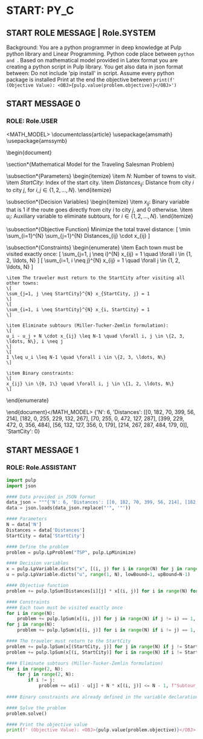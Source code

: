 # START: PY_C 
## START ROLE MESSAGE | Role.SYSTEM 
Background: You are a python programmer in deep knowledge at Pulp python library and Linear Programming. Python code place between ```python and ```. Based on mathematical model provided in Latex format you are creating a python script in Pulp library. You get also data in json format between: <DATA></DATA> Do not include 'pip install' in script. Assume every python package is installed Print at the end the objective between <OBJ></OBJ> `print(f' (Objective Value): <OBJ>{pulp.value(problem.objective)}</OBJ>')` 
## START MESSAGE 0 
### ROLE: Role.USER
<MATH_MODEL>
\documentclass{article}
\usepackage{amsmath}
\usepackage{amssymb}

\begin{document}

\section*{Mathematical Model for the Traveling Salesman Problem}

\subsection*{Parameters}
\begin{itemize}
    \item $N$: Number of towns to visit.
    \item $StartCity$: Index of the start city.
    \item $Distances_{ij}$: Distance from city $i$ to city $j$, for $i, j \in \{1, 2, \ldots, N\}$.
\end{itemize}

\subsection*{Decision Variables}
\begin{itemize}
    \item $x_{ij}$: Binary variable that is 1 if the route goes directly from city $i$ to city $j$, and 0 otherwise.
    \item $u_i$: Auxiliary variable to eliminate subtours, for $i \in \{1, 2, \ldots, N\}$.
\end{itemize}

\subsection*{Objective Function}
Minimize the total travel distance:
\[
\min \sum_{i=1}^{N} \sum_{j=1}^{N} Distances_{ij} \cdot x_{ij}
\]

\subsection*{Constraints}
\begin{enumerate}
    \item Each town must be visited exactly once:
    \[
    \sum_{j=1, j \neq i}^{N} x_{ij} = 1 \quad \forall i \in \{1, 2, \ldots, N\}
    \]
    \[
    \sum_{i=1, i \neq j}^{N} x_{ij} = 1 \quad \forall j \in \{1, 2, \ldots, N\}
    \]

    \item The traveler must return to the StartCity after visiting all other towns:
    \[
    \sum_{j=1, j \neq StartCity}^{N} x_{StartCity, j} = 1
    \]
    \[
    \sum_{i=1, i \neq StartCity}^{N} x_{i, StartCity} = 1
    \]

    \item Eliminate subtours (Miller-Tucker-Zemlin formulation):
    \[
    u_i - u_j + N \cdot x_{ij} \leq N-1 \quad \forall i, j \in \{2, 3, \ldots, N\}, i \neq j
    \]
    \[
    1 \leq u_i \leq N-1 \quad \forall i \in \{2, 3, \ldots, N\}
    \]

    \item Binary constraints:
    \[
    x_{ij} \in \{0, 1\} \quad \forall i, j \in \{1, 2, \ldots, N\}
    \]
\end{enumerate}

\end{document}</MATH_MODEL>
<DATA>
{'N': 6, 'Distances': [[0, 182, 70, 399, 56, 214], [182, 0, 255, 229, 132, 267], [70, 255, 0, 472, 127, 287], [399, 229, 472, 0, 356, 484], [56, 132, 127, 356, 0, 179], [214, 267, 287, 484, 179, 0]], 'StartCity': 0}</DATA>


## START MESSAGE 1 
### ROLE: Role.ASSISTANT
```python
import pulp
import json

#### Data provided in JSON format
data_json = """{'N': 6, 'Distances': [[0, 182, 70, 399, 56, 214], [182, 0, 255, 229, 132, 267], [70, 255, 0, 472, 127, 287], [399, 229, 472, 0, 356, 484], [56, 132, 127, 356, 0, 179], [214, 267, 287, 484, 179, 0]], 'StartCity': 0}"""
data = json.loads(data_json.replace("'", '"'))

#### Parameters
N = data['N']
Distances = data['Distances']
StartCity = data['StartCity']

#### Define the problem
problem = pulp.LpProblem("TSP", pulp.LpMinimize)

#### Decision variables
x = pulp.LpVariable.dicts("x", [(i, j) for i in range(N) for j in range(N)], cat='Binary')
u = pulp.LpVariable.dicts("u", range(1, N), lowBound=1, upBound=N-1)

#### Objective function
problem += pulp.lpSum(Distances[i][j] * x[(i, j)] for i in range(N) for j in range(N)), "Total_Distance"

#### Constraints
#### Each town must be visited exactly once
for i in range(N):
    problem += pulp.lpSum(x[(i, j)] for j in range(N) if j != i) == 1, f"Visit_Once_{i}"
for j in range(N):
    problem += pulp.lpSum(x[(i, j)] for i in range(N) if i != j) == 1, f"Leave_Once_{j}"

#### The traveler must return to the StartCity
problem += pulp.lpSum(x[(StartCity, j)] for j in range(N) if j != StartCity) == 1, "Return_From_StartCity"
problem += pulp.lpSum(x[(i, StartCity)] for i in range(N) if i != StartCity) == 1, "Return_To_StartCity"

#### Eliminate subtours (Miller-Tucker-Zemlin formulation)
for i in range(2, N):
    for j in range(2, N):
        if i != j:
            problem += u[i] - u[j] + N * x[(i, j)] <= N - 1, f"Subtour_Elimination_{i}_{j}"
            
#### Binary constraints are already defined in the variable declaration

#### Solve the problem
problem.solve()

#### Print the objective value
print(f' (Objective Value): <OBJ>{pulp.value(problem.objective)}</OBJ>')
```

